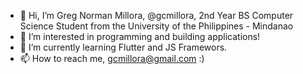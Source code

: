 - 👋 Hi, I’m Greg Norman Millora, @gcmillora, 2nd Year BS Computer Science Student
  from the University of the Philippines - Mindanao
- 👀 I’m interested in programming and building applications!
- 🌱 I’m currently learning Flutter and JS Framewors.
- 📫 How to reach me, gcmillora@gmail.com :)

<!---
gcmillora/gcmillora is a ✨ special ✨ repository because its `README.md` (this file) appears on your GitHub profile.
You can click the Preview link to take a look at your changes.
--->
